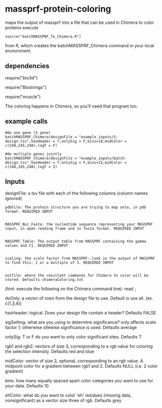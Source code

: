 # massprf-protein-coloring
maps the output of massprf into a file that can be used in Chimera to color proteins
execute 

    source("batchMASSPRF_To_Chimera.R") 

from R, which creates the batchMASSPRF_Chimera command in your local enviornment.

## dependencies
  require("bio3d")
  
  require("Biostrings")
  
  require("muscle")
  
The coloring happens in Chimera, so you'll need that program too.


## example calls
    #do one gene (S gene)
    batchMASSPRF_Chimera(designFile = "example_inputs/S-design.tsv",hasHeader = T,onlySig = F,bins=10,midColor = c(240,245,240),logT = F)

    #do multiple genes jointly
    batchMASSPRF_Chimera(designFile = "example_inputs/batch-design.tsv",hasHeader = T,onlySig = F,bins=15,midColor = c(240,245,240),logT = 2)


## Inputs
designFile: a tsv file with each of the following columns (column names ignored)

    pdbFile: The protein structure you are trying to map onto, in pdb format. REQUIRED INPUT


    MASSPRF_Nuc_Fasta: the nucleotide sequence representing your MASSPRF input, in open reading frame and in fasta format. REQUIRED INPUT


    MASSPRF_Table: The output table from MASSPRF containing the gamma values and CI. REQUIRED INPUT
    

    scaling: the scale factor from MASSPRF--look in the output of MASSPRF to find this. 1 or a multiple of 3. REQUIRED INPUT


    outfile: where the resultant commands for Chimera to color will be stored. Defaults chimeraColoring.txt


(hint: execute the following on the Chimera command line): read <outfile>; 
    
    

doOnly: a vector of rows from the design file to use. Default is use all. (ex. c(1,3,4))
    

hasHeader: logical. Does your design file contain a header? Defaults FALSE
    

sigSetting: what are you using to determine significance? only affects scale factor 1; otherwise sitewise significance is used. Defaults average


onlySig: T or F do you want to only color significant sites. Defaults T


rgb1 and rgb2: vectors of size 3, corresponding to a rgb value for coloring the selection intensity. Defaults red and blue

    
midColor: vector of size 3, optional, corresponding to an rgb value. A midpoint color for a gradient between rgb1 and 2. Defaults NULL (i.e. 2 color gradient)


bins: how many equally spaced apart color categories you want to use for your data. Defaults 10


ehColor: what do you want to color 'eh' residues (missing data, nonsignificant) as a vector size three of rgb. Defaults grey
